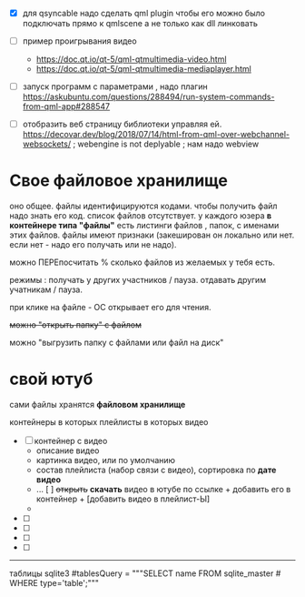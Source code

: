 
- [x] для qsyncable надо сделать qml plugin чтобы его можно было подключать прямо к qmlscene а не только как dll линковать
- [ ] пример проигрывания видео 
  -  https://doc.qt.io/qt-5/qml-qtmultimedia-video.html
  - https://doc.qt.io/qt-5/qml-qtmultimedia-mediaplayer.html
- [ ] запуск программ с параметрами , надо плагин https://askubuntu.com/questions/288494/run-system-commands-from-qml-app#288547
- [ ] отобразить веб страницу библиотеки управляя ей. https://decovar.dev/blog/2018/07/14/html-from-qml-over-webchannel-websockets/ ; 
webengine is not deplyable ; 	нам надо webview


Свое файловое хранилище
=======================

оно общее. файлы идентифицируются кодами. чтобы получить файл надо знать его код. список файлов отсутствует. 
у каждого юзера **в контейнере типа "файлы"** есть листинги файлов , папок, с именами этих файлов. 
файлы имеют признаки (закеширован он локально или нет. если нет - надо его получать или не надо). 

можно ПЕРЕпосчитать  % сколько файлов из желаемых у тебя есть. 

режимы : получать у других участников / пауза. отдавать другим учатникам / пауза. 

при клике на файле - ОС открывает его для чтения. 

~~можно "открыть папку" с файлом~~

можно "выгрузить папку с файлами или файл на диск"

свой ютуб 
==========

сами файлы хранятся **файловом хранилище**

контейнеры в которых плейлисты в которых видео 

- [ ] контейнер с видео
    - описание видео
    - картинка видео, или по умолчанию
    - состав плейлиста (набор связи с видео), сортировка по **дате видео**
    - ...
    [ ]  ~~открыть~~ **скачать** видео в ютубе по ссылке + добавить его в контейнер + \[добавить видео в плейлист-Ы\]
    - 
- [ ] 
- [ ] 
- [ ] 
- [ ] 


---------------------------------------

таблицы sqlite3
	#tablesQuery = """SELECT name FROM sqlite_master
	#	WHERE type='table';"""
    
